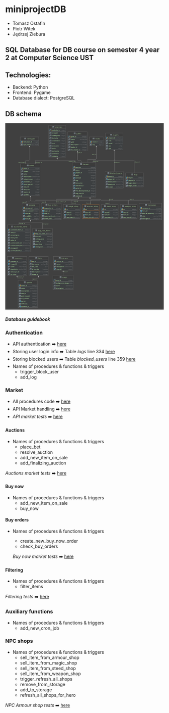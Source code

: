 # miniprojectDB
- Tomasz Ostafin
- Piotr Witek
- Jędrzej Ziebura
## SQL Database for DB course on semester 4 year 2 at Computer Science UST
## Technologies:
- Backend: Python
- Frontend: Pygame
- Database dialect: PostgreSQL

## DB schema
![alt text](https://github.com/miniprojectPythonGame/db/blob/master/docs/db_diagram.svg?raw=true)  

##### Database guidebook  
### Authentication  
- API authentication :arrow_right: [here](https://github.com/miniprojectPythonGame/merged/blob/master/api/web/user.py)
- Storing user login info :arrow_right: Table *logs* line 334 [here](https://github.com/miniprojectPythonGame/db/blob/master/code/creating_tables.sql)
- Storing blocked users :arrow_right: Table *blocked_users* line 359 [here](https://github.com/miniprojectPythonGame/db/blob/master/code/creating_tables.sql)
- Names of procedures & functions & triggers
  - trigger_block_user
  - add_log
  
### Market
- All procedures code :arrow_right: [here](https://github.com/miniprojectPythonGame/db/blob/master/code/routines.sql)
- API Market handling :arrow_right: [here](https://github.com/miniprojectPythonGame/merged/blob/master/api/game_classes/objects/buildings/market.py)
- *API market tests* :arrow_right: [here](https://github.com/miniprojectPythonGame/db/tree/master/tests/BUYING_FROM_NPC.md)

#### Auctions 
- Names of procedures & functions & triggers
  - place_bet
  - resolve_auction
  - add_new_item_on_sale
  - add_finalizing_auction  
 
 *Auctions market tests* :arrow_right: [here](https://github.com/miniprojectPythonGame/db/tree/master/tests/MARKET_BACKEND_API_TESTS.md)
  
#### Buy now
- Names of procedures & functions & triggers
  - add_new_item_on_sale
  - buy_now

#### Buy orders 
- Names of procedures & functions & triggers
  - create_new_buy_now_order
  - check_buy_orders  
  
  *Buy now market tests* :arrow_right: [here](https://github.com/miniprojectPythonGame/db/tree/master/tests/BUY_NOW.md)
  
#### Filtering 
- Names of procedures & functions & triggers
  - filter_items  
 
 *Filtering tests* :arrow_right: [here](https://github.com/miniprojectPythonGame/db/tree/master/tests/FILTERING.md)

### Auxiliary functions
- Names of procedures & functions & triggers
  - add_new_cron_job  
 

### NPC shops
- Names of procedures & functions & triggers
  - sell_item_from_armour_shop
  - sell_item_from_magic_shop
  - sell_item_from_steed_shop
  - sell_item_from_weapon_shop
  - trigger_refresh_all_shops
  - remove_from_storage
  - add_to_storage
  - refresh_all_shops_for_hero  
  
 *NPC Armour shop tests* :arrow_right: [here](https://github.com/miniprojectPythonGame/db/tree/master/tests/BUYING_FROM_NPC.md)
